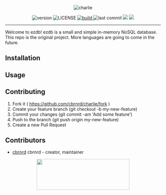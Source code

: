 <p align="center">
  <img src="https://i.imgur.com/Q9Ua8nc.png" alt="charlie">
<div align="center">
  <!-- Version -->
  <img src="https://img.shields.io/badge/version-1.0-brightgreen.svg?style=flat-square" alt="version">

  <!-- License -->
  <img src="https://img.shields.io/badge/license-MIT-brightgreen.svg?style=flat-square" alt="LICENSE">
  
  <!-- Build Status -->
  <a href="https://travis-ci.org/cbrnrd/gpm">
    <img src="https://img.shields.io/travis/cbrnrd/charlie.svg?style=flat-square" alt="build">
  </a>
  
  <!-- Last Commit -->
  <img src="https://img.shields.io/github/last-commit/cbrnrd/charlie.svg?style=flat-square" alt="last commit">
  
  <img src="https://img.shields.io/github/languages/code-size/badges/shields.svg?color=bright-green&style=flat-square">
  <a href="https://carterbrainerd.me/donations"><img src="https://img.shields.io/badge/donate-%3C3-red.svg?longCache=true&style=flat-square"></a>
  </div>
</p>

***



Welcome to ezdb! ezdb is a small and simple in-memory NoSQL database. This repo is the original project. More languages are going to come in the future.

## Installation



## Usage



## Contributing

1. Fork it ( https://github.com/cbrnrd/charlie/fork )
2. Create your feature branch (git checkout -b my-new-feature)
3. Commit your changes (git commit -am 'Add some feature')
4. Push to the branch (git push origin my-new-feature)
5. Create a new Pull Request

## Contributors

- [cbrnrd](https://github.com/cbrnrd) cbrnrd - creator, maintainer


<p align="center">
  <img height="100" width="300" src="https://i.imgur.com/obHmDnX.png">
</p>

